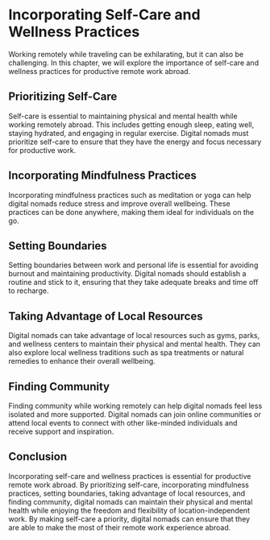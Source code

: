 Incorporating Self-Care and Wellness Practices
=======================================================================================================

Working remotely while traveling can be exhilarating, but it can also be challenging. In this chapter, we will explore the importance of self-care and wellness practices for productive remote work abroad.

Prioritizing Self-Care
----------------------

Self-care is essential to maintaining physical and mental health while working remotely abroad. This includes getting enough sleep, eating well, staying hydrated, and engaging in regular exercise. Digital nomads must prioritize self-care to ensure that they have the energy and focus necessary for productive work.

Incorporating Mindfulness Practices
-----------------------------------

Incorporating mindfulness practices such as meditation or yoga can help digital nomads reduce stress and improve overall wellbeing. These practices can be done anywhere, making them ideal for individuals on the go.

Setting Boundaries
------------------

Setting boundaries between work and personal life is essential for avoiding burnout and maintaining productivity. Digital nomads should establish a routine and stick to it, ensuring that they take adequate breaks and time off to recharge.

Taking Advantage of Local Resources
-----------------------------------

Digital nomads can take advantage of local resources such as gyms, parks, and wellness centers to maintain their physical and mental health. They can also explore local wellness traditions such as spa treatments or natural remedies to enhance their overall wellbeing.

Finding Community
-----------------

Finding community while working remotely can help digital nomads feel less isolated and more supported. Digital nomads can join online communities or attend local events to connect with other like-minded individuals and receive support and inspiration.

Conclusion
----------

Incorporating self-care and wellness practices is essential for productive remote work abroad. By prioritizing self-care, incorporating mindfulness practices, setting boundaries, taking advantage of local resources, and finding community, digital nomads can maintain their physical and mental health while enjoying the freedom and flexibility of location-independent work. By making self-care a priority, digital nomads can ensure that they are able to make the most of their remote work experience abroad.

